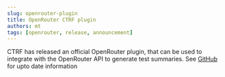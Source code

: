 ```yaml
---
slug: openrouter-plugin
title: OpenRouter CTRF plugin
authors: mt
tags: [openrouter, release, announcement]
---
```


CTRF has released an official OpenRouter plugin, that can be used to integrate with the OpenRouter API to generate test summaries. See [GitHub](https://github.com/ctrf-io/ai-test-reporter) for upto date information
